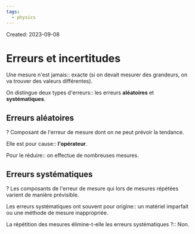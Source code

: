 ```yaml
---
tags:
  - physics
---
```

Created: 2023-09-08

# Erreurs et incertitudes
Une mesure n'est jamais:: exacte (si on devait mesurer des grandeurs, on va trouver des valeurs différentes).
<!--SR:!2024-03-20,109,230-->

On distingue deux types d'erreurs:: les erreurs **aléatoires** et **systématiques**.
<!--SR:!2024-09-07,188,230-->

## Erreurs aléatoires
?
Composant de l'erreur de mesure dont on ne peut prévoir la tendance.
<!--SR:!2024-05-12,128,210-->

Elle est pour cause:: **l'opérateur**.
<!--SR:!2024-05-10,147,250-->

Pour le réduire:: on effectue de nombreuses mesures.
<!--SR:!2024-04-22,137,250-->

## Erreurs systématiques
?
Les composants de l'erreur de mesure qui lors de mesures répétées varient de manière prévisible.
<!--SR:!2024-04-13,43,166-->

Les erreurs systématiques ont souvent pour origine:: un matériel imparfait ou une méthode de mesure inappropriée.
<!--SR:!2024-07-18,176,230-->

La répétition des mesures élimine-t-elle les erreurs systématiques ?:: Non.
<!--SR:!2024-08-09,187,227-->

